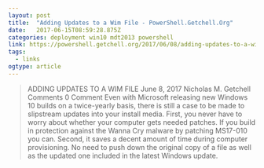 ```yaml
---
layout: post 
title:  "Adding Updates to a Wim File - PowerShell.Getchell.Org" 
date:   2017-06-15T08:59:28.875Z 
categories: deployment win10 mdt2013 powershell
link: https://powershell.getchell.org/2017/06/08/adding-updates-to-a-wim-file/ 
tags:
  - links
ogtype: article 
---
```


> ADDING UPDATES TO A WIM FILE
 June 8, 2017  Nicholas M. Getchell Comments  0 Comment
Even with Microsoft releasing new Windows 10 builds on a twice-yearly basis, there is still a case to be made to slipstream updates into your install media. First, you never have to worry about whether your computer gets needed patches. If you build in protection against the Wanna Cry malware by patching MS17-010 you can. Second, it saves a decent amount of time during computer provisioning. No need to push down the original copy of a file as well as the updated one included in the latest Windows update.